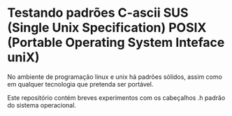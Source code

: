 # Testando padrões C-ascii SUS (Single Unix Specification) POSIX (Portable Operating System Inteface uniX)
<p>
	No ambiente de programação linux e unix há padrões sólidos, assim como em qualquer tecnologia
	que pretenda ser portável.
</p>
<p>
	Este repositório contém breves experimentos com os cabeçalhos .h padrão
	do sistema operacional.
</p>
